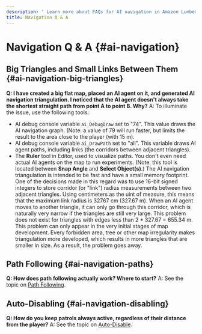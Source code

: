 ```yaml
---
description: ' Learn more about FAQs for AI navigation in Amazon Lumberyard. '
title: Navigation Q & A
---
```

# Navigation Q & A {#ai-navigation}

## Big Triangles and Small Links Between Them {#ai-navigation-big-triangles}

**Q: I have created a big flat map, placed an AI agent on it, and generated AI navigation triangulation\. I noticed that the AI agent doesn't always take the shortest straight path from point A to point B\. Why?**
A: To illuminate the issue, use the following tools:
+ AI debug console variable `ai_DebugDraw` set to "74"\. This value draws the AI navigation graph\. \(Note: a value of 79 will run faster, but limits the result to the area close to the player \(with 15 m\)\.
+ AI debug console variable `ai_DrawPath` set to "all"\. This variable draws AI agent paths, including links \(the corridors between adjacent triangles\)\.
+ The **Ruler** tool in Editor, used to visualize paths\. You don't even need actual AI agents on the map to run experiments\. \(Note: this tool is located between **Snap Angle** and **Select Object\(s\)**\.\)
The AI navigation triangulation is intended to be fast and have a small memory footprint\. One of the decisions made in this regard was to use 16\-bit signed integers to store corridor \(or "link"\) radius measurements between two adjacent triangles\. Using centimeters as the uint of measure, this means that the maximum link radius is 32767 cm \(327\.67 m\)\. When an AI agent moves to another triangle, it can only go through this corridor, which is naturally very narrow if the triangles are still very large\. This problem does not exist for triangles with edges less than 2 \* 327\.67 = 655\.34 m\.
This problem can only appear in the very initial stages of map development\. Every forbidden area, tree or other map irregularity makes triangulation more developed, which results in more triangles that are smaller in size\. As a result, the problem goes away\.

## Path Following {#ai-navigation-paths}

**Q: How does path following actually work? Where to start?**
A: See the topic on [Path Following](/docs/userguide/ai/path-following.md)\.

## Auto\-Disabling {#ai-navigation-disabling}

**Q: How do you keep patrols always active, regardless of their distance from the player?**
A: See the topic on [Auto\-Disable](/docs/userguide/ai/auto-disable.md)\.